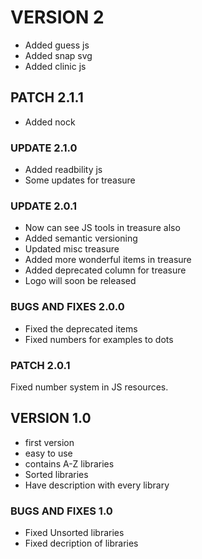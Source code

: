 # VERSION 2

* Added guess js
* Added snap svg
* Added clinic js

## PATCH 2.1.1

* Added nock

### UPDATE 2.1.0

* Added readbility js
* Some updates for treasure

### UPDATE 2.0.1

* Now can see JS tools in treasure also
* Added semantic versioning
* Updated misc treasure
* Added more wonderful items in treasure
* Added deprecated column for treasure
* Logo will soon be released

### BUGS AND FIXES 2.0.0

* Fixed the deprecated items
* Fixed numbers for examples to dots

### PATCH 2.0.1

Fixed number system in JS resources.

## VERSION 1.0

* first version
* easy to use
* contains A-Z libraries
* Sorted libraries
* Have description with every library

### BUGS AND FIXES 1.0

* Fixed Unsorted libraries
* Fixed decription of libraries